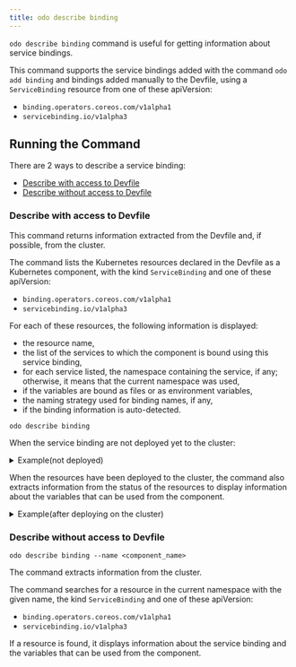 ```yaml
---
title: odo describe binding
---
```


`odo describe binding` command is useful for getting information about service bindings.

This command supports the service bindings added with the command `odo add binding` and bindings added manually to the Devfile, using a `ServiceBinding` resource from one of these apiVersion:
- `binding.operators.coreos.com/v1alpha1`
- `servicebinding.io/v1alpha3`

## Running the Command

There are 2 ways to describe a service binding:
- [Describe with access to Devfile](#describe-with-access-to-devfile)
- [Describe without access to Devfile](#describe-without-access-to-devfile)

### Describe with access to Devfile

This command returns information extracted from the Devfile and, if possible, from the cluster.

The command lists the Kubernetes resources declared in the Devfile as a Kubernetes component,
with the kind `ServiceBinding` and one of these apiVersion:
- `binding.operators.coreos.com/v1alpha1`
- `servicebinding.io/v1alpha3`

For each of these resources, the following information is displayed:
- the resource name,
- the list of the services to which the component is bound using this service binding,
- for each service listed, the namespace containing the service, if any; otherwise, it means that the current namespace was used,
- if the variables are bound as files or as environment variables,
- the naming strategy used for binding names, if any,
- if the binding information is auto-detected.

```console
odo describe binding
```
When the service binding are not deployed yet to the cluster:

<details>
<summary>Example(not deployed)</summary>

```console
$ odo describe binding
ServiceBinding used by the current component:

Service Binding Name: my-nodejs-app-cluster-sample
Services:
 •  cluster-sample (Cluster.postgresql.k8s.enterprisedb.io) (namespace: shared-ns-1)
Bind as files: false
Detect binding resources: true
Naming strategy: uppercase
Available binding information: unknown

Service Binding Name: my-nodejs-app-redis-standalone
Services:
 •  redis-standalone (Redis.redis.redis.opstreelabs.in)
Bind as files: false
Detect binding resources: true
Available binding information: unknown

Binding information for one or more ServiceBinding is not available because they don't exist on the cluster yet.
Start "odo dev" first to see binding information.
```
</details>


When the resources have been deployed to the cluster, the command also extracts information from the status of the resources to display information about the variables that can be used from the component.


<details>
<summary>Example(after deploying on the cluster)</summary>

```console
$ odo describe binding 
ServiceBinding used by the current component:

Service Binding Name: my-nodejs-app-cluster-sample-2
Services:
 •  cluster-sample-2 (Cluster.postgresql.k8s.enterprisedb.io) (namespace: shared-ns-1)
Bind as files: false
Detect binding resources: true
Naming strategy: uppercase
Available binding information:
 •  CLUSTER_PASSWORD
 •  CLUSTER_PROVIDER
 •  CLUSTER_TLS.CRT
 •  CLUSTER_TLS.KEY
 •  CLUSTER_USERNAME
 •  CLUSTER_CA.KEY
 •  CLUSTER_CLUSTERIP
 •  CLUSTER_HOST
 •  CLUSTER_PGPASS
 •  CLUSTER_TYPE
 •  CLUSTER_CA.CRT
 •  CLUSTER_DATABASE

Service Binding Name: my-nodejs-app-redis-standalone
Services:
 •  redis-standalone (Redis.redis.redis.opstreelabs.in)
Bind as files: false
Detect binding resources: true
Available binding information:
 •  REDIS_CLUSTERIP
 •  REDIS_HOST
 •  REDIS_PASSWORD
 •  REDIS_TYPE
```
</details>


### Describe without access to Devfile

```console
odo describe binding --name <component_name>
```

The command extracts information from the cluster.

The command searches for a resource in the current namespace with the given name, the kind `ServiceBinding` and one of these apiVersion:
- `binding.operators.coreos.com/v1alpha1`
- `servicebinding.io/v1alpha3`

If a resource is found, it displays information about the service binding and the variables that can be used from the component.
